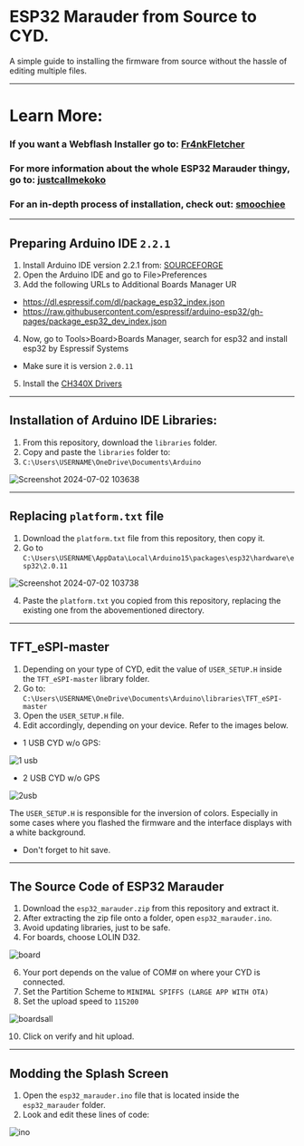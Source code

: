 # ESP32 Marauder from Source to CYD.
A simple guide to installing the firmware from source without the hassle of editing multiple files.

---
# Learn More:
### If you want a Webflash Installer go to: [Fr4nkFletcher](https://github.com/Fr4nkFletcher/ESP32-Marauder-Cheap-Yellow-Display)
### For more information about the whole ESP32 Marauder thingy, go to: [justcallmekoko](https://github.com/justcallmekoko/ESP32Marauder)
### For an in-depth process of installation, check out: [smoochiee](https://github.com/smoochiee/MARAUDER-FOR-CYD---CHEAP-YELLOW-DISPLAY/tree/main) 
---
## Preparing Arduino IDE `2.2.1`
1. Install Arduino IDE version 2.2.1 from: [SOURCEFORGE](https://sourceforge.net/projects/arduino-ide.mirror/files/2.2.1/)
2. Open the Arduino IDE and go to File>Preferences
3. Add the following URLs to Additional Boards Manager UR
- https://dl.espressif.com/dl/package_esp32_index.json
- https://raw.githubusercontent.com/espressif/arduino-esp32/gh-pages/package_esp32_dev_index.json
4. Now, go to Tools>Board>Boards Manager, search for esp32 and install esp32 by Espressif Systems
  - Make sure it is version `2.0.11`
5. Install the [ CH340X Drivers](https://learn.sparkfun.com/tutorials/how-to-install-ch340-drivers/all)

---
## Installation of Arduino IDE Libraries:
1. From this repository, download the `libraries` folder.
2. Copy and paste the `libraries` folder to:
3. `C:\Users\USERNAME\OneDrive\Documents\Arduino`

![Screenshot 2024-07-02 103638](https://github.com/jei3m/cyd-marauder/assets/113350529/2fc5e774-6842-4f34-8c19-9b74ab925448)


---
## Replacing `platform.txt` file
1. Download the `platform.txt` file from this repository, then copy it.
2. Go to `C:\Users\USERNAME\AppData\Local\Arduino15\packages\esp32\hardware\esp32\2.0.11`

![Screenshot 2024-07-02 103738](https://github.com/jei3m/cyd-marauder/assets/113350529/d49d4a84-d82b-435d-bebb-8f908db5bd8b)

4. Paste the `platform.txt` you copied from this repository, replacing the existing one from the abovementioned directory.

---
## TFT_eSPI-master
1. Depending on your type of CYD, edit the value of `USER_SETUP.H` inside the `TFT_eSPI-master` library folder.
2. Go to: `C:\Users\USERNAME\OneDrive\Documents\Arduino\libraries\TFT_eSPI-master`
3. Open the `USER_SETUP.H` file.
4. Edit accordingly, depending on your device. Refer to the images below.
- 1 USB CYD w/o GPS:

![1 usb](https://github.com/jei3m/cyd-marauder/assets/113350529/dd4ebd86-2fb1-4a88-972f-94aae91fe393)

- 2 USB CYD w/o GPS

![2usb](https://github.com/jei3m/cyd-marauder/assets/113350529/99c06e5d-2300-4b3f-89cf-3020e2562d09)

The `USER_SETUP.H` is responsible for the inversion of colors. Especially in some cases where you flashed the firmware and the interface displays with a white background.
- Don't forget to hit save.
---
## The Source Code of ESP32 Marauder
1. Download the `esp32_marauder.zip` from this repository and extract it.
2. After extracting the zip file onto a folder, open `esp32_marauder.ino`.
3. Avoid updating libraries, just to be safe.
4. For boards, choose LOLIN D32.

![board](https://github.com/jei3m/cyd-marauder/assets/113350529/1e37c8b4-fa67-4326-8b70-20684b01806d)

6. Your port depends on the value of COM# on where your CYD is connected.
7. Set the Partition Scheme to `MINIMAL SPIFFS (LARGE APP WITH OTA)`
8. Set the upload speed to `115200`

![boardsall](https://github.com/jei3m/cyd-marauder/assets/113350529/a6ebb6cd-42a5-4fe6-b248-8a0b7aa4b92f)

10. Click on verify and hit upload.

---
## Modding the Splash Screen
1. Open the `esp32_marauder.ino` file that is located inside the `esp32_marauder` folder.
2. Look and edit these lines of code:

![ino](https://github.com/jei3m/cyd-marauder/assets/113350529/dd3bdfa5-e697-4151-975a-fdaaf9263102)

